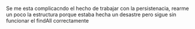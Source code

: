 Se me esta complicacndo el hecho de trabajar con la persistenacia, rearme un poco la estructura porque estaba hecha un desastre pero sigue sin funcionar el findAll correctamente
